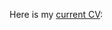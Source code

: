Here is my [current CV](/files/CV.pdf):

<object data="/files/CV.pdf" type="application/pdf" width="100%"> 
</object>

